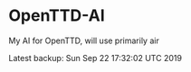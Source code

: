 # OpenTTD-AI
My AI for OpenTTD, will use primarily air

Latest backup: Sun Sep 22 17:32:02 UTC 2019
